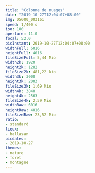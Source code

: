 ```yaml
---
title: "Colonne de nuages"
date: "2019-10-27T12:04:07+08:00"
img: D5600_003161
speed: 1/400 s
iso: 100
aperture: 11.0
focal: 52.0
picInstant: 2019-10-27T12:04:07+08:00
widthFull: 6016
heightFull: 4016
fileSizeFull: 5,44 Mio
width2k: 1920
height2k: 1282
fileSize2k: 481,22 kio
width3k: 3000
height3k: 2003
fileSize3k: 1,69 Mio
width4k: 3840
height4k: 2563
fileSize4k: 2,59 Mio
widthRaw: 6016
heightRaw: 4016
fileSizeRaw: 23,52 Mio
ratio:
- standard
lieux:
- hallasan
picdates:
- 2019-10-27
themes:
- nature
- foret
- montagne
---
```


